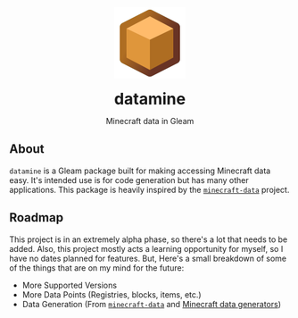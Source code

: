 <div align="center">
  <a href="https://github.com/zwubs/datamine">
    <img src="https://raw.githubusercontent.com/zwubs/datamine/main/images/datamine.png" alt="datamine logo" width="128" height="128">
  </a>

  <h1 align="center" style="margin-bottom: 0; margin-top: 1rem;">datamine</h1>

  <p align="center">Minecraft data in Gleam</p>

</div>

## About
`datamine` is a Gleam package built for making accessing Minecraft data easy.
It's intended use is for code generation but has many other applications.
This package is heavily inspired by the [`minecraft-data`](https://github.com/PrismarineJS/minecraft-data) project.

## Roadmap
This project is in an extremely alpha phase, so there's a lot that needs to be added.
Also, this project mostly acts a learning opportunity for myself, so I have no dates planned for features.
But, Here's a small breakdown of some of the things that are on my mind for the future:

- More Supported Versions
- More Data Points (Registries, blocks, items, etc.)
- Data Generation (From [`minecraft-data`](https://github.com/PrismarineJS/minecraft-data) and [Minecraft data generators](https://minecraft.wiki/w/Minecraft_Wiki:Projects/wiki.vg_merge/Data_Generators))
